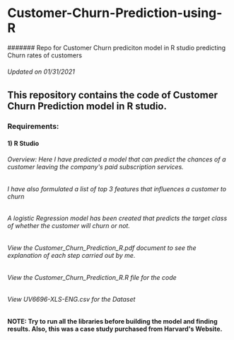 # Customer-Churn-Prediction-using-R
####### Repo for Customer Churn prediciton model in R studio predicting Churn rates of customers

###### Updated on 01/31/2021
## This repository contains the code of Customer Churn Prediction model in R studio.

### Requirements:
#### 1) R Studio

###### Overview: Here I have predicted a model that can predict the chances of a customer leaving the company's paid subscription services.
###### I have also formulated a list of top 3 features that influences a customer to churn
###### A logistic Regression model has been created that predicts the target class of whether the customer will churn or not.

###### View the Customer_Churn_Prediction_R.pdf document to see the explanation of each step carried out by me.

###### View the Customer_Churn_Prediction_R.R file for the code

###### View UV6696-XLS-ENG.csv for the Dataset

#### NOTE: Try to run all the libraries before building the model and finding results. Also, this was a case study purchased from Harvard's Website.
